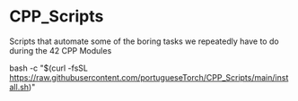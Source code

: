 # CPP_Scripts
Scripts that automate some of the boring tasks we repeatedly have to do during the 42 CPP Modules

bash -c "$(curl -fsSL https://raw.githubusercontent.com/portugueseTorch/CPP_Scripts/main/install.sh)"